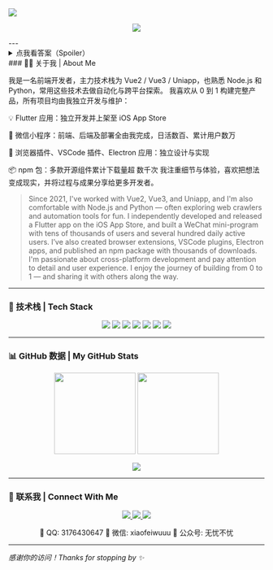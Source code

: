 <!-- 顶部波浪图 -->
<img src="https://capsule-render.vercel.app/api?type=waving&height=280&text=Hi%2C%20I%27m%20Wu%20You&fontAlign=50&fontAlignY=40&color=gradient&desc=Frontend%20%7C%20Cross-platform%20%7C%20From%20Chengdu&descAlign=50&descAlignY=60" />

<!-- 打字机动画 -->
<p align="center">
  <img src="https://readme-typing-svg.demolab.com?font=Fira+Code&pause=1000&color=58B0F6&center=true&vCenter=true&width=500&lines=Frontend+Engineer+%7C+Vue%2C+Uniapp%2C+Flutter;Python+Lover+%7C+Node.js+Tinkerer;Exploring+cross-platform+dev+from+Chengdu" />
</p>
---
<details>
  <summary>点我看答案（Spoiler）</summary>
  
答案：42
</details>
### 🧑‍💻 关于我 | About Me

我是一名前端开发者，主力技术栈为 Vue2 / Vue3 / Uniapp，也熟悉 Node.js 和 Python，常用这些技术去做自动化与跨平台探索。
我喜欢从 0 到 1 构建完整产品，所有项目均由我独立开发与维护：

💡 Flutter 应用：独立开发并上架至 iOS App Store

💬 微信小程序：前端、后端及部署全由我完成，日活数百、累计用户数万

🔧 浏览器插件、VSCode 插件、Electron 应用：独立设计与实现

📦 npm 包：多款开源组件累计下载量超 数千次
我注重细节与体验，喜欢把想法变成现实，并将过程与成果分享给更多开发者。

> Since 2021, I've worked with Vue2, Vue3, and Uniapp, and I'm also comfortable with Node.js and Python — often exploring web crawlers and automation tools for fun.
> I independently developed and released a Flutter app on the iOS App Store, and built a WeChat mini-program with tens of thousands of users and several hundred daily active users.
I’ve also created browser extensions, VSCode plugins, Electron apps, and published an npm package with thousands of downloads.
> I'm passionate about cross-platform development and pay attention to detail and user experience. I enjoy the journey of building from 0 to 1 — and sharing it with others along the way.

---

### 🚀 技术栈 | Tech Stack

<p align="center">
  <img src="https://img.shields.io/badge/Vue-3.x-42b883?style=for-the-badge&logo=vue.js&logoColor=white"/>
  <img src="https://img.shields.io/badge/Uniapp-%231DA1F2?style=for-the-badge&logo=wechat&logoColor=white" />
  <img src="https://img.shields.io/badge/Flutter-%2302569B?style=for-the-badge&logo=flutter&logoColor=white" />
  <img src="https://img.shields.io/badge/Node.js-%23339933?style=for-the-badge&logo=node.js&logoColor=white" />
  <img src="https://img.shields.io/badge/Python-%233776AB?style=for-the-badge&logo=python&logoColor=white" />
  <img src="https://img.shields.io/badge/Electron-2c2c2c?style=for-the-badge&logo=electron&logoColor=white" />
  <img src="https://img.shields.io/badge/VScode%20Plugin-blue?style=for-the-badge&logo=visualstudiocode&logoColor=white" />
</p>

---

### 📊 GitHub 数据 | My GitHub Stats

<p align="center">
  <img src="https://github-readme-stats.vercel.app/api?username=xiaofeiwuuu&show_icons=true&theme=radical" height="160" />
  <img src="https://streak-stats.demolab.com/?user=xiaofeiwuuu&theme=radical" height="160"/>
</p>

<p align="center">
  <img src="https://github-profile-trophy.vercel.app/?username=xiaofeiwuuu&theme=onedark&row=1&column=7"/>
</p>

---

### 🧩 联系我 | Connect With Me

<p align="center">
  <a href="mailto:danielwright217ar2@gmail.com">
    <img src="https://img.shields.io/badge/Gmail-danielwright217ar2@gmail.com-D14836?style=for-the-badge&logo=gmail&logoColor=white" />
  </a>
  <a href="https://gitee.com/xiaofeiwuu">
    <img src="https://img.shields.io/badge/Gitee-xiaofeiwuu-orange?style=for-the-badge&logo=gitee&logoColor=white" />
  </a>
  <a href="https://github.com/xiaofeiwuuu">
    <img src="https://img.shields.io/badge/GitHub-xiaofeiwuuu-181717?style=for-the-badge&logo=github&logoColor=white" />
  </a>
</p>

<p align="center">
  📮 QQ: 3176430647  
  💬 微信: xiaofeiwuuu  
  📖 公众号: 无忧不忧  
</p>

---

_感谢你的访问！Thanks for stopping by ✨_
